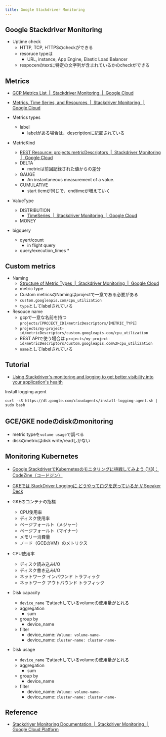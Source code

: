 ```yaml
---
title: Google Stackdriver Monitoring
---
```


## Google Stackdriver Monitoring

* Uptime check
    * HTTP, TCP, HTTPSのcheckができる
    * resoruce typeは
        * URL, instance, App Engine, Elastic Load Balancer
    * respocenのtextに特定の文字列が含まれているかのcheckができる

## Metrics
* [GCP Metrics List  |  Stackdriver Monitoring  |  Google Cloud](https://cloud.google.com/monitoring/api/metrics_gcp)
* [Metrics, Time Series, and Resources  |  Stackdriver Monitoring  |  Google Cloud](https://cloud.google.com/monitoring/api/v3/metrics)


* Metrics types
    * label
        * labelがある場合は、descriptionに記載されている
* MetricKind
    * [REST Resource: projects.metricDescriptors  |  Stackdriver Monitoring  |  Google Cloud](https://cloud.google.com/monitoring/api/ref_v3/rest/v3/projects.metricDescriptors#MetricKind)
    * DELTA
        * metricは前回記録された値からの差分
    * GAUGE
        * An instantaneous measurement of a value.
    * CUMULATIVE
        * start tiemが同じで、endtimeが増えていく
* ValueType
    * DISTRIBUTION
        * [TimeSeries  |  Stackdriver Monitoring  |  Google Cloud](https://cloud.google.com/monitoring/api/ref_v3/rest/v3/TimeSeries#Distribution)
    * MONEY


* bigquery
    * qyert/count
        * in flight query
    * query/execution_times 
        * 

## Custom metrics

* Naming
    * [Structure of Metric Types  |  Stackdriver Monitoring  |  Google Cloud](https://cloud.google.com/monitoring/api/v3/metrics-details#label_names)
    * metric type
    * Custom metricsのNamingはprojectで一意である必要がある
    * `custom.googleapis.com/cpu_utilization`
    * `type`としてlabelされている
* Resouce name
    * gcpで一意な名前を持つ`projects/[PROJECT_ID]/metricDescriptors/[METRIC_TYPE]`
    * `projects/my-project-id/metricDescriptors/custom.googleapis.com/cpu_utilization`
    * REST APIで使う場合は `projects/my-project-id/metricDescriptors/custom.googleapis.com%2Fcpu_utilization`
    * `name`としてlabelされている
        


## Tutorial
* [Using Stackdriver's monitoring and logging to get better visibility into your application's health](https://codelabs.developers.google.com/codelabs/cloud-stackdriver-getting-started/index.html?index=..%2F..%2Findex#0)

Install logging agent

```
curl -sS https://dl.google.com/cloudagents/install-logging-agent.sh | sudo bash
```

## GCE/GKE nodeのdiskのmonitoring
* metric typeを`volume usage`で調べる
* diskのmetricはdisk write/readしかない

## Monitoring Kubernetes
* [Google StackdriverでKubernetesのモニタリングに挑戦してみよう (1/3)：CodeZine（コードジン）](https://codezine.jp/article/detail/10644)
* [GKEでは StackDriver Loggingに どうやってログを送っているか // Speaker Deck](https://speakerdeck.com/ytakky2014/gkedeha-stackdriver-loggingni-douyatuteroguwosong-tuteiruka)

* GKEのコンテナの指標
    * CPU使用率
    * ディスク使用率
    * ページフォールト（メジャー）
    * ページフォールト（マイナー）
    * メモリー消費量
    * ノード（GCEのVM）のメトリクス
* CPU使用率
    * ディスク読み込みI/O
    * ディスク書き込みI/O
    * ネットワーク インバウンド トラフィック
    * ネットワーク アウトバウンド トラフィック


* Disk capacity
    * `device_name` でattachしているvolumeの使用量がとれる
    * aggregation
        * sum
    * group by
        * device_name
    * filter
        * device_name: `Volume: volume-name-`
        * device_name: `cluster-name: cluster-name-`
* Disk usage
    * `device_name` でattachしているvolumeの使用量がとれる
    * aggregation
        * sum
    * group by
        * device_name
    * filter
        * device_name: `Volume: volume-name-`
        * device_name: `cluster-name: cluster-name-`


## Reference
* [Stackdriver Monitoring Documentation  |  Stackdriver Monitoring  |  Google Cloud Platform](https://cloud.google.com/monitoring/docs/)
